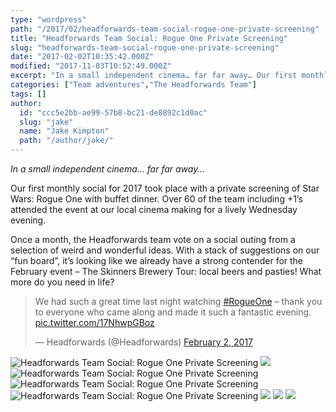 ```yaml
---
type: "wordpress"
path: "/2017/02/headforwards-team-social-rogue-one-private-screening"
title: "Headforwards Team Social: Rogue One Private Screening"
slug: "headforwards-team-social-rogue-one-private-screening"
date: "2017-02-02T10:35:42.000Z"
modified: "2017-11-03T10:52:49.000Z"
excerpt: "In a small independent cinema… far far away… Our first monthly social for 2017 took place with a private screening of Star Wars: Rogue One with buffet dinner. Over 60 of the team including +1’s attended the event at our local cinema making for a lively Wednesday evening. Once a month, the Headforwards team vote …"
categories: ["Team adventures","The Headforwards Team"]
tags: []
author:
  id: "ccc5e2bb-ae99-57b8-bc21-de8892c1d0ac"
  slug: "jake"
  name: "Jake Kimpton"
  path: "/author/jake/"
---
```

_In a small independent cinema… far far away…_

Our first monthly social for 2017 took place with a private screening of Star Wars: Rogue One with buffet dinner. Over 60 of the team including +1’s attended the event at our local cinema making for a lively Wednesday evening.

Once a month, the Headforwards team vote on a social outing from a selection of weird and wonderful ideas. With a stack of suggestions on our “fun board”, it’s looking like we already have a strong contender for the February event – The Skinners Brewery Tour: local beers and pasties! What more do you need in life?

> We had such a great time last night watching [#RogueOne](https://twitter.com/hashtag/RogueOne?src=hash) – thank you to everyone who came along and made it such a fantastic evening. [pic.twitter.com/17NhwpGBoz](https://t.co/17NhwpGBoz)
> 
> — Headforwards (@Headforwards) [February 2, 2017](https://twitter.com/Headforwards/status/827084204261441536)

<section class="gallery">


![](/wp-content/uploads/2017/02/IMG_1280.jpg "Headforwards Team Social: Rogue One Private Screening")
![](/wp-content/uploads/2017/02/IMG_3531.JPG.jpg)
![](/wp-content/uploads/2017/02/IMG_1285.jpg "Headforwards Team Social: Rogue One Private Screening")
![](/wp-content/uploads/2017/02/IMG_1286.jpg "Headforwards Team Social: Rogue One Private Screening")
![](/wp-content/uploads/2017/02/C3pksS6WYAARvmL.jpg "Headforwards Team Social: Rogue One Private Screening")
![](/wp-content/uploads/2017/02/IMG_3528.JPG.jpg)
![](/wp-content/uploads/2017/02/IMG_3532.JPG.jpg)
![](/wp-content/uploads/2017/02/IMG_3533.JPG.jpg)

</section>

